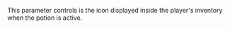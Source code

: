 This parameter controls is the icon displayed inside the player's inventory when the potion is active.